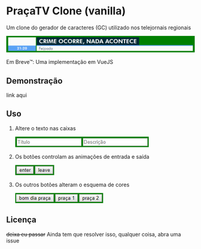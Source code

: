 # PraçaTV Clone (vanilla)

Um clone do gerador de caracteres (GC) utilizado nos telejornais regionais

![o clone em si](img/doc.png)

Em Breve™: Uma implementação em VueJS


## Demonstração

link aqui

## Uso

1. Altere o texto nas caixas

    ![caixas de texto](img/textbox.png)

2. Os botões controlam as animações de entrada e saída

    ![botões enter/leave](img/buttons.png)

3. Os outros botões alteram o esquema de cores

    ![botões do esquema de cor](img/buttons_colorscheme.png)

## Licença

~~deixa eu passar~~ Ainda tem que resolver isso, qualquer coisa, abra uma issue
